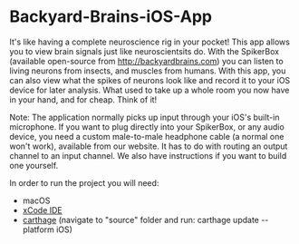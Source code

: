 Backyard-Brains-iOS-App
=======================

It's like having a complete neuroscience rig in your pocket!  This app allows you to view brain signals just like
neuroscientsits do.  With the SpikerBox (available open-source from http://backyardbrains.com) you can 
listen to living neurons from insects, and muscles from humans.  With this app, you can also view what the spikes 
of neurons look like and record it to your iOS device for later analysis. 
What used to take up a whole room you now have in your hand, and for cheap. Think of it!

Note: The application normally picks up input through your iOS's built-in microphone. If you want to plug 
directly into your SpikerBox, or any audio device, you need a custom male-to-male headphone cable 
(a normal one won't work), available from our website. It has to do with routing an output channel to an input 
channel. We also have instructions if you want to build one yourself.

In order to run the project you will need:
- macOS 
- [xCode IDE](https://developer.apple.com/xcode/)
- [carthage](https://github.com/Carthage/Carthage#installing-carthage) (navigate to "source" folder and run: carthage update --platform iOS)


